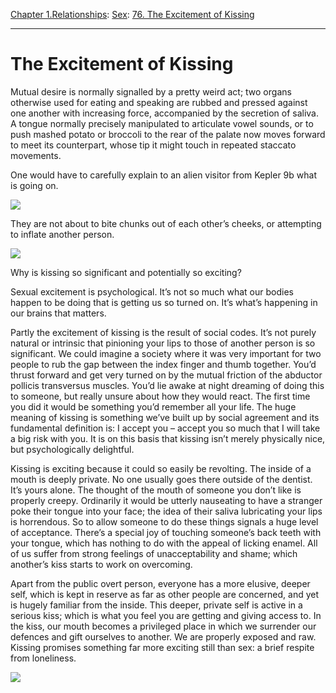 [Chapter 1.Relationships](https://www.theschooloflife.com/thebookoflife/category/relationships/): [Sex](https://www.theschooloflife.com/thebookoflife/category/relationships/sex/): [76. The Excitement of Kissing](https://www.theschooloflife.com/thebookoflife/the-excitement-of-kissing/)

* * *

# The Excitement of Kissing

Mutual desire is normally signalled by a pretty weird act; two organs otherwise used for eating and speaking are rubbed and pressed against one another with increasing force, accompanied by the secretion of saliva. A tongue normally precisely manipulated to articulate vowel sounds, or to push mashed potato or broccoli to the rear of the palate now moves forward to meet its counterpart, whose tip it might touch in repeated staccato movements.

One would have to carefully explain to an alien visitor from Kepler 9b what is going on.

**![](http://4.bp.blogspot.com/-y2xvaLmD5BU/UewU1hjQPiI/AAAAAAAAg48/PCEzd77X0ZQ/s1600/psyche+eros.jpg)**

They are not about to bite chunks out of each other’s cheeks, or attempting to inflate another person.

**![](http://cdn2-www.afterellen.com/assets/uploads/elenaundone2.jpg)**

Why is kissing so significant and potentially so exciting?

Sexual excitement is psychological. It’s not so much what our bodies happen to be doing that is getting us so turned on. It’s what’s happening in our brains that matters.

Partly the excitement of kissing is the result of social codes. It’s not purely natural or intrinsic that pinioning your lips to those of another person is so significant. We could imagine a society where it was very important for two people to rub the gap between the index finger and thumb together. You’d thrust forward and get very turned on by the mutual friction of the abductor pollicis transversus muscles. You’d lie awake at night dreaming of doing this to someone, but really unsure about how they would react. The first time you did it would be something you’d remember all your life. The huge meaning of kissing is something we’ve built up by social agreement and its fundamental definition is: I accept you – accept you so much that I will take a big risk with you. It is on this basis that kissing isn’t merely physically nice, but psychologically delightful.

Kissing is exciting because it could so easily be revolting. The inside of a mouth is deeply private. No one usually goes there outside of the dentist. It’s yours alone. The thought of the mouth of someone you don’t like is properly creepy. Ordinarily it would be utterly nauseating to have a stranger poke their tongue into your face; the idea of their saliva lubricating your lips is horrendous. So to allow someone to do these things signals a huge level of acceptance. There’s a special joy of touching someone’s back teeth with your tongue, which has nothing to do with the appeal of licking enamel. All of us suffer from strong feelings of unacceptability and shame; which another’s kiss starts to work on overcoming.

Apart from the public overt person, everyone has a more elusive, deeper self, which is kept in reserve as far as other people are concerned, and yet is hugely familiar from the inside. This deeper, private self is active in a serious kiss; which is what you feel you are getting and giving access to. In the kiss, our mouth becomes a privileged place in which we surrender our defences and gift ourselves to another. We are properly exposed and raw. Kissing promises something far more exciting still than sex: a brief respite from loneliness.

[![](https://img.youtube.com/vi/5lN6ttV2SXo/0.jpg)](https://www.youtube.com/embed/5lN6ttV2SXo '')
